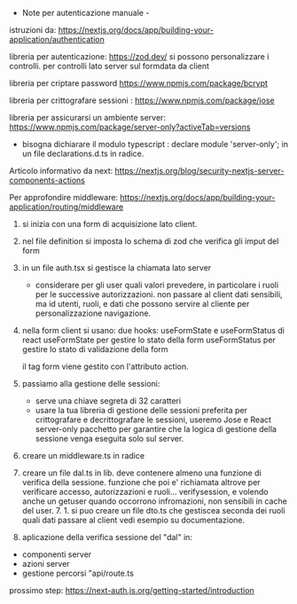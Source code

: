 - Note per autenticazione manuale -

istruzioni da:
https://nextjs.org/docs/app/building-your-application/authentication

libreria per autenticazione:
https://zod.dev/
si possono personalizzare i controlli. per controlli lato server sul formdata da client

libreria per criptare password
https://www.npmjs.com/package/bcrypt

libreria per crittografare sessioni :
https://www.npmjs.com/package/jose

libreria per assicurarsi un ambiente server:
https://www.npmjs.com/package/server-only?activeTab=versions
 - bisogna dichiarare il modulo typescript : declare module 'server-only'; in un file declarations.d.ts in radice.

 Articolo informativo da next:
 https://nextjs.org/blog/security-nextjs-server-components-actions

 Per approfondire middleware:
 https://nextjs.org/docs/app/building-your-application/routing/middleware

1. si inizia con una form di acquisizione lato client.
2. nel file definition si imposta lo schema di zod che verifica gli imput del form
3. in un file auth.tsx si gestisce la chiamata lato server 
    - considerare per gli user quali valori prevedere, in particolare i ruoli per le successive autorizzazioni. non passare al client dati sensibili, ma id utenti, ruoli, e dati che possono servire al cliente per personalizzazione navigazione.
4. nella form client si usano:
    due hooks: useFormState e useFormStatus di react
    useFormState per gestire lo stato della form
    useFormStatus per gestire lo stato di validazione della form

    il tag form viene gestito con l'attributo action.

5. passiamo alla gestione delle sessioni:
    - serve una chiave segreta di 32 caratteri
    - usare la tua libreria di gestione delle sessioni preferita per crittografare e decrittografare le sessioni, useremo Jose e React server-only pacchetto per garantire che la logica di gestione della sessione venga eseguita solo sul server.

6. creare un middleware.ts in radice

7. creare un file dal.ts in lib. deve contenere almeno una funzione di verifica della sessione. funzione che poi e' richiamata altrove per verificare accesso, autorizzazioni e ruoli... verifysession, e volendo anche un getuser quando occorrono infromazioni, non sensibili in cache del user. 
    7. 1. si puo creare un file dto.ts che gestiscea seconda dei ruoli quali dati passare al client vedi esempio su documentazione.
8. aplicazione della verifica sessione del "dal" in:
 - componenti server
 - azioni server
 - gestione percorsi "api/route.ts



prossimo step:
https://next-auth.js.org/getting-started/introduction